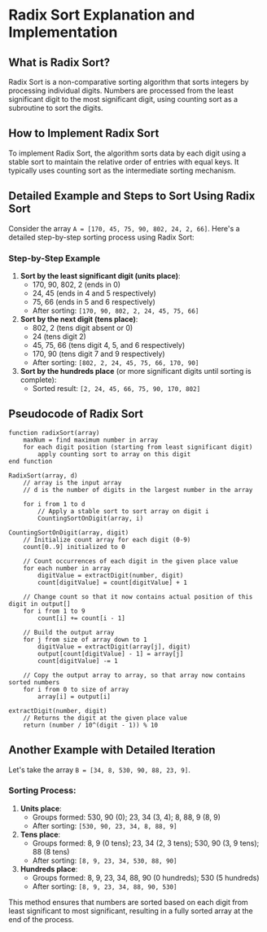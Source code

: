 # Radix Sort Explanation and Implementation

## What is Radix Sort?
Radix Sort is a non-comparative sorting algorithm that sorts integers by processing individual digits. Numbers are processed from the least significant digit to the most significant digit, using counting sort as a subroutine to sort the digits.

## How to Implement Radix Sort
To implement Radix Sort, the algorithm sorts data by each digit using a stable sort to maintain the relative order of entries with equal keys. It typically uses counting sort as the intermediate sorting mechanism.

## Detailed Example and Steps to Sort Using Radix Sort
Consider the array `A = [170, 45, 75, 90, 802, 24, 2, 66]`. Here's a detailed step-by-step sorting process using Radix Sort:

### Step-by-Step Example
1. **Sort by the least significant digit (units place)**:
   - 170, 90, 802, 2 (ends in 0)
   - 24, 45 (ends in 4 and 5 respectively)
   - 75, 66 (ends in 5 and 6 respectively)
   - After sorting: `[170, 90, 802, 2, 24, 45, 75, 66]`
2. **Sort by the next digit (tens place)**:
   - 802, 2 (tens digit absent or 0)
   - 24 (tens digit 2)
   - 45, 75, 66 (tens digit 4, 5, and 6 respectively)
   - 170, 90 (tens digit 7 and 9 respectively)
   - After sorting: `[802, 2, 24, 45, 75, 66, 170, 90]`
3. **Sort by the hundreds place** (or more significant digits until sorting is complete):
   - Sorted result: `[2, 24, 45, 66, 75, 90, 170, 802]`

## Pseudocode of Radix Sort
```
function radixSort(array)
    maxNum = find maximum number in array
    for each digit position (starting from least significant digit)
        apply counting sort to array on this digit
end function
```


```
RadixSort(array, d)
    // array is the input array
    // d is the number of digits in the largest number in the array

    for i from 1 to d
        // Apply a stable sort to sort array on digit i
        CountingSortOnDigit(array, i)

CountingSortOnDigit(array, digit)
    // Initialize count array for each digit (0-9)
    count[0..9] initialized to 0
    
    // Count occurrences of each digit in the given place value
    for each number in array
        digitValue = extractDigit(number, digit)
        count[digitValue] = count[digitValue] + 1

    // Change count so that it now contains actual position of this digit in output[]
    for i from 1 to 9
        count[i] += count[i - 1]

    // Build the output array
    for j from size of array down to 1
        digitValue = extractDigit(array[j], digit)
        output[count[digitValue] - 1] = array[j]
        count[digitValue] -= 1

    // Copy the output array to array, so that array now contains sorted numbers
    for i from 0 to size of array
        array[i] = output[i]

extractDigit(number, digit)
    // Returns the digit at the given place value
    return (number / 10^(digit - 1)) % 10

```

## Another Example with Detailed Iteration
Let's take the array `B = [34, 8, 530, 90, 88, 23, 9]`.

### Sorting Process:
1. **Units place**:
   - Groups formed: 530, 90 (0); 23, 34 (3, 4); 8, 88, 9 (8, 9)
   - After sorting: `[530, 90, 23, 34, 8, 88, 9]`
2. **Tens place**:
   - Groups formed: 8, 9 (0 tens); 23, 34 (2, 3 tens); 530, 90 (3, 9 tens); 88 (8 tens)
   - After sorting: `[8, 9, 23, 34, 530, 88, 90]`
3. **Hundreds place**:
   - Groups formed: 8, 9, 23, 34, 88, 90 (0 hundreds); 530 (5 hundreds)
   - After sorting: `[8, 9, 23, 34, 88, 90, 530]`

This method ensures that numbers are sorted based on each digit from least significant to most significant, resulting in a fully sorted array at the end of the process.
